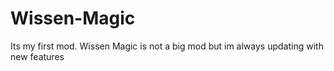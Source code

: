 # Wissen-Magic
Its my first mod. Wissen Magic is not a big mod but im always updating with new features
